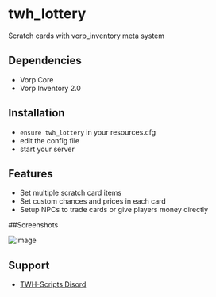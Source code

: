 # twh_lottery

Scratch cards with vorp_inventory meta system

## Dependencies
- Vorp Core
- Vorp Inventory 2.0


## Installation
- `ensure twh_lottery` in your resources.cfg
- edit the config file
- start your server 

## Features
- Set multiple scratch card items
- Set custom chances and prices in each card
- Setup NPCs to trade cards or give players money directly

##Screenshots

![image](https://user-images.githubusercontent.com/102512250/184645697-3d4781b3-0b9f-4ce2-8657-771bd46fa12f.png)


## Support 
- [TWH-Scripts Disord](https://discord.gg/8KwVa7NYKW)
